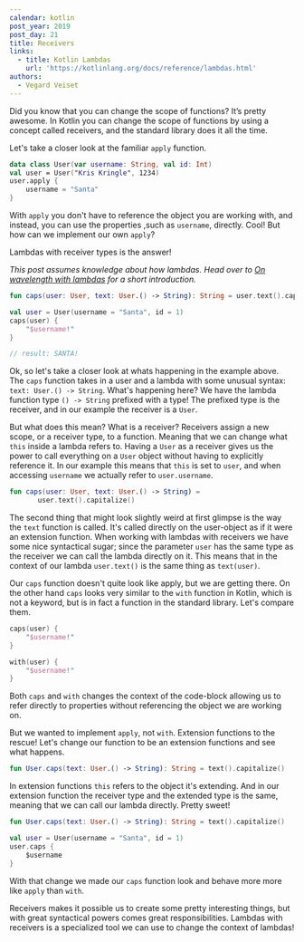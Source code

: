 ```yaml
---
calendar: kotlin
post_year: 2019
post_day: 21
title: Receivers
links:
  - title: Kotlin Lambdas
    url: 'https://kotlinlang.org/docs/reference/lambdas.html'
authors:
  - Vegard Veiset
---
```

Did you know that you can change the scope of functions? It’s pretty awesome. In Kotlin you can change the scope of functions by using a concept called receivers, and the standard library does it all the time. 

Let's take a closer look at the familiar `apply` function.

```kotlin
data class User(var username: String, val id: Int)
val user = User("Kris Kringle", 1234)
user.apply { 
    username = "Santa"
}
```

With `apply` you don't have to reference the object you are working with, and instead, you can use the properties ,such as `username`, directly. Cool! But how can we implement our own `apply`?

Lambdas with receiver types is the answer! 

*This post assumes knowledge about how lambdas. Head over to [On wavelength with lambdas](https://kotlin.christmas/2019/18) for a short introduction.*

```kotlin
fun caps(user: User, text: User.() -> String): String = user.text().capitalize()

val user = User(username = "Santa", id = 1)
caps(user) {
    "$username!"
}

// result: SANTA!
```

Ok, so let's take a closer look at whats happening in the example above. The `caps` function takes in a user and a lambda with some unusual syntax: `text: User.() -> String`. What's happening here? We have the lambda function type `() -> String` prefixed with a type! The prefixed type is the receiver, and in our example the receiver is a `User`.

But what does this mean? What is a receiver? Receivers assign a new scope, or a receiver type, to a function. Meaning that we can change what `this` inside a lambda refers to. Having a `User` as a receiver gives us the power to call everything on a `User` object without having to explicitly  reference it. In our example this means that `this` is set to `user`, and when accessing `username` we actually refer to `user.username`.

```kotlin
fun caps(user: User, text: User.() -> String) =
       user.text().capitalize()
```

The second thing that might look slightly weird at first glimpse is the way the `text` function is called. It's called directly on the user-object as if it were an extension function. When working with lambdas with receivers we have some nice syntactical sugar; since the parameter `user` has the same type as the receiver we can call the lambda directly on it. This means that in the context of our lambda `user.text()` is the same thing as `text(user)`. 


Our `caps` function doesn't quite look like apply, but we are getting there. On the other hand `caps` looks very similar to the `with` function in Kotlin, which is not a keyword, but is in fact a function in the standard library. Let's compare them.

```kotlin
caps(user) {
    "$username!"
}

with(user) {
    "$username!"
}
```

Both `caps` and `with` changes the context of the code-block allowing us to refer directly to properties without referencing the object we are working on.

But we wanted to implement `apply`, not `with`. Extension functions to the rescue! Let's change our function to be an extension functions and see what happens. 

```kotlin
fun User.caps(text: User.() -> String): String = text().capitalize()
```

In extension functions `this` refers to the object it's extending. And in our extension function the receiver type and the extended type is the same, meaning that we can call our lambda directly. Pretty sweet!

```kotlin
fun User.caps(text: User.() -> String): String = text().capitalize()

val user = User(username = "Santa", id = 1)
user.caps {
    $username
}
```

With that change we made our `caps` function look and behave more more like `apply` than `with`. 

Receivers makes it possible us to create some pretty interesting things, but with great syntactical powers comes great responsibilities. Lambdas with receivers is a specialized tool we can use to change the context of lambdas!
